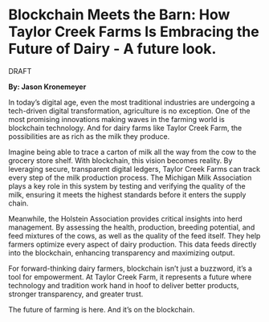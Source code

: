# Blockchain Meets the Barn: How Taylor Creek Farms Is Embracing the Future of Dairy - A future look.

DRAFT

**By: Jason Kronemeyer**

In today’s digital age, even the most traditional industries are undergoing a tech-driven digital transformation, agriculture is no exception. One of the most promising innovations making waves in the farming world is blockchain technology. And for dairy farms like Taylor Creek Farm, the possibilities are as rich as the milk they produce.

Imagine being able to trace a carton of milk all the way from the cow to the grocery store shelf. With blockchain, this vision becomes reality. By leveraging secure, transparent digital ledgers, Taylor Creek Farms can track every step of the milk production process. The Michigan Milk Association plays a key role in this system by testing and verifying the quality of the milk, ensuring it meets the highest standards before it enters the supply chain.

Meanwhile, the Holstein Association provides critical insights into herd management. By assessing the health, production, breeding potential, and feed mixtures of the cows, as well as the quality of the feed itself. They help farmers optimize every aspect of dairy production. This data feeds directly into the blockchain, enhancing transparency and maximizing output.

For forward-thinking dairy farmers, blockchain isn’t just a buzzword, it’s a tool for empowerment. At Taylor Creek Farm, it represents a future where technology and tradition work hand in hoof to deliver better products, stronger transparency, and greater trust.

The future of farming is here. And it’s on the blockchain.
